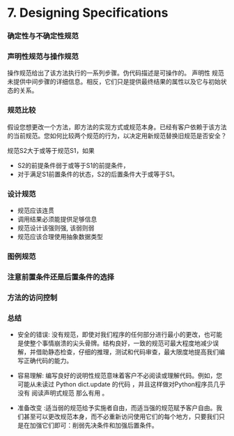 # 7. Designing Specifications

### 确定性与不确定性规范

### 声明性规范与操作规范

操作规范给出了该方法执行的一系列步骤。伪代码描述是可操作的。 声明性 规范未提供中间步骤的详细信息。相反，它们只是提供最终结果的属性以及它与初始状态的关系。

### 规范比较

假设您想更改一个方法，即方法的实现方式或规范本身。已经有客户依赖于该方法的当前规范。您如何比较两个规范的行为，以决定用新规范替换旧规范是否安全？

规范S2大于或等于规范S1，如果

- S2的前提条件弱于或等于S1的前提条件，
- 对于满足S1前置条件的状态，S2的后置条件大于或等于S1。

### 设计规范
- 规范应该连贯
- 调用结果必须能提供足够信息
- 规范设计该强则强, 该弱则弱
- 规范应该合理使用抽象数据类型

### 图例规范

### 注意前置条件还是后置条件的选择

### 方法的访问控制

### 总结
- 安全的错误: 没有规范，即使对我们程序的任何部分进行最小的更改，也可能是使整个事情崩溃的尖头骨牌。结构良好，一致的规范可最大程度地减少误解，并借助静态检查，仔细的推理，测试和代码审查，最大限度地提高我们编写正确代码的能力。

- 容易理解: 编写良好的说明性规范意味着客户不必阅读或理解代码。例如，您可能从未读过 Python dict.update 的代码 ，并且这样做对Python程序员几乎没有 阅读声明式规范 那么有用 。

- 准备改变 :适当弱的规范给予实施者自由，而适当强的规范赋予客户自由。我们甚至可以更改规范本身，而不必重新访问使用它们的每个地方，只要我们只是在加强它们即可：削弱先决条件和加强后置条件。